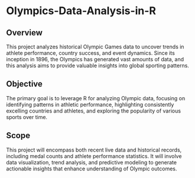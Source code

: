 # Olympics-Data-Analysis-in-R
## Overview
This project analyzes historical Olympic Games data to uncover trends in athlete performance, country success, and event dynamics. Since its inception in 1896, the Olympics has generated vast amounts of data, and this analysis aims to provide valuable insights into global sporting patterns.
## Objective
The primary goal is to leverage R for analyzing Olympic data, focusing on identifying patterns in athletic performance, highlighting consistently excelling countries and athletes, and exploring the popularity of various sports over time.
## Scope
This project will encompass both recent live data and historical records, including medal counts and athlete performance statistics. It will involve data visualization, trend analysis, and predictive modeling to generate actionable insights that enhance understanding of Olympic outcomes.
